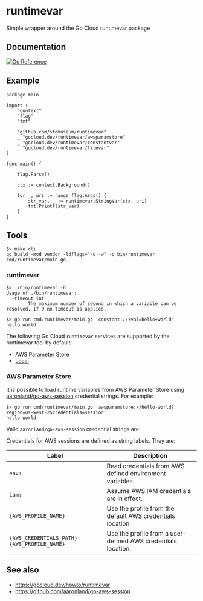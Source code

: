 # runtimevar

Simple wrapper around the Go Cloud runtimevar package

## Documentation

[![Go Reference](https://pkg.go.dev/badge/github.com/sfomuseum/runtimevar.svg)](https://pkg.go.dev/github.com/sfomuseum/runtimevar)

## Example

```
package main

import (
	"context"
	"flag"
	"fmt"
	
	"github.com/sfomuseum/runtimevar"
	_ "gocloud.dev/runtimevar/awsparamstore"
	_ "gocloud.dev/runtimevar/constantvar"
	_ "gocloud.dev/runtimevar/filevar"
)

func main() {

	flag.Parse()

	ctx := context.Background()

	for _, uri := range flag.Args() {
		str_var, _ := runtimevar.StringVar(ctx, uri)
		fmt.Printf(str_var)
	}
}
```

## Tools

```
$> make cli
go build -mod vendor -ldflags="-s -w" -o bin/runtimevar cmd/runtimevar/main.go
```

### runtimevar

```
$> ./bin/runtimevar -h
Usage of ./bin/runtimevar:
  -timeout int
    	The maximum number of second in which a variable can be resolved. If 0 no timeout is applied.
```

```
$> go run cmd/runtimevar/main.go 'constant://?val=hello+world'
hello world
```

The following Go Cloud `runtimevar` services are supported by the runtimevar tool by default:

* [AWS Parameter Store](https://gocloud.dev/howto/runtimevar/#awsps)
* [Local](https://gocloud.dev/howto/runtimevar/#local)

### AWS Parameter Store

It is possible to load runtime variables from AWS Parameter Store using [aaronland/go-aws-session](https://github.com/aaronland/go-aws-session) credential strings. For example:

```
$> go run cmd/runtimevar/main.go 'awsparamstore://hello-world?region=us-west-2&credentials=session'
hello world
```

Valid `aaronland/go-aws-session` credential strings are:

Credentials for AWS sessions are defined as string labels. They are:

| Label | Description |
| --- | --- |
| `env:` | Read credentials from AWS defined environment variables. |
| `iam:` | Assume AWS IAM credentials are in effect. |
| `{AWS_PROFILE_NAME}` | Use the profile from the default AWS credentials location. |
| `{AWS_CREDENTIALS_PATH}:{AWS_PROFILE_NAME}` | Use the profile from a user-defined AWS credentials location. |

## See also

* https://gocloud.dev/howto/runtimevar
* https://github.com/aaronland/go-aws-session